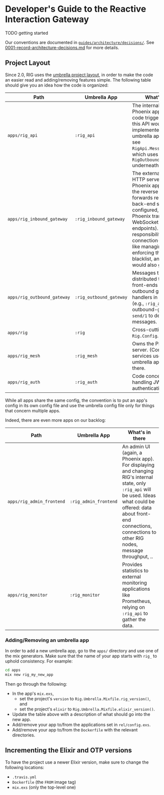 # Developer's Guide to the Reactive Interaction Gateway

TODO getting started

Our conventions are documented in [`guides/architecture/decisions/`](guides/architecture/decisions/). See [0001-record-architecture-decisions.md](guides/architecture/decisions/0001-record-architecture-decisions.md) for more details.

## Project Layout

Since 2.0, RIG uses the [umbrella project layout](https://elixir-lang.org/getting-started/mix-otp/dependencies-and-umbrella-apps.html#umbrella-projects), in order to make the code an easier read and adding/removing features simple. The following table should give you an idea how the code is organized:

Path | Umbrella App | What's in there
---- | ------------ | ---------------
`apps/rig_api` | `:rig_api` | The internal API, built as a Phoenix app. The actual code triggered by a call to this API would typically be implemented in another umbrella app (for example, see `RigApi.MessageController`, which uses `RigOutboundGateway.send/1` underneath).
`apps/rig_inbound_gateway` | `:rig_inbound_gateway` | The externally facing HTTP server, built as a Phoenix app. It includes the reverse proxy, which forwards requests to back-end services as configured, as well as the Phoenix transports (e.g., WebSocket and SSE endpoints). Other responsibilities include connection-related things like managing and enforcing the JWT blacklist, and rate limiting would also go in here.
`apps/rig_outbound_gateway` | `:rig_outbound_gateway` | Messages that are to be distributed to connected front-ends go through the outbound gateway. Even handlers in other apps (e.g., `:rig_api`) use the outbound-gateway's `send/1` to deliver messages.
`apps/rig` | `:rig` | Cross-cutting helpers, like `Rig.Config`.
`apps/rig_mesh` | `:rig_mesh` | Owns the Phoenix PubSub server. (Communication) services used by multiple umbrella apps would go in there.
`apps/rig_auth` | `:rig_auth` | Code concerned with handling JWTs (or authentication, in general).

While all apps share the same config, the convention is to put an app's config in its own config file and use the umbrella config file only for things that concern multiple apps.

Indeed, there are even more apps on our backlog:

Path | Umbrella App | What's in there
---- | ------------ | ---------------
`apps/rig_admin_frontend` | `:rig_admin_frontend` | An admin UI (again, a Phoenix app). For displaying and changing RIG's internal state, only `:rig_api` will be used. Ideas what could be offered: data about front-end connections, connections to other RIG nodes, message throughput, ..
`apps/rig_monitor` | `:rig_monitor` | Provides statistics to external monitoring applications like Prometheus, relying on `:rig_api` to gather the data.

### Adding/Removing an umbrella app

In order to add a new umbrella app, go to the `apps/` directory and use one of the mix generators. Make sure that the name of your app starts with `rig_` to uphold consistency. For example:

```bash
cd apps
mix new rig_my_new_app
```

Then go through the following:

- In the app's `mix.exs`,
  - set the project's `version` to `Rig.Umbrella.Mixfile.rig_version()`, and
  - set the project's `elixir` to `Rig.Umbrella.Mixfile.elixir_version()`.
- Update the table above with a description of what should go into the new app.
- Add/remove your app to/from the applications set in `rel/config.exs`.
- Add/remove your app to/from the `Dockerfile` with the relevant directories.

## Incrementing the Elixir and OTP versions

To have the project use a newer Elixir version, make sure to change the following locations:

- `.travis.yml`
- `Dockerfile` (the `FROM` image tag)
- `mix.exs` (only the top-level one)
